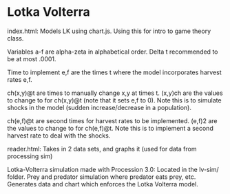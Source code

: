 # Lotka Volterra
index.html:
Models LK using chart.js. Using this for intro to game theory class.

Variables a-f are alpha-zeta in alphabetical order.
Delta t recommended to be at most .0001.

Time to implement e,f are the times t where the model incorporates harvest rates e,f.

ch(x,y)@t are times to manually change x,y at times t.
(x,y)ch are the values to change to for ch(x,y)@t (note that it sets e,f to 0).
Note this is to simulate shocks in the model (sudden increase/decrease in a population).

ch(e,f)@t are second times for harvest rates to be implemented.
(e,f)2 are the values to change to for ch(e,f)@t.
Note this is to implement a second harvest rate to deal with the shocks.

reader.html:
Takes in 2 data sets, and graphs it (used for data from processing sim)

Lotka-Volterra simulation made with Procession 3.0:
Located in the lv-sim/ folder.
Prey and predator simulation where predator eats prey, etc. Generates data and chart
which enforces the Lotka Volterra model.
